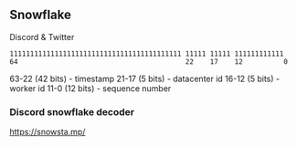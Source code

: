 ## Snowflake 

Discord & Twitter
```
111111111111111111111111111111111111111111 11111 11111 111111111111
64                                         22    17    12          0
```
63-22 (42 bits) - timestamp
21-17 (5 bits) - datacenter id
16-12 (5 bits) - worker id
11-0  (12 bits) - sequence number
### Discord snowflake decoder
https://snowsta.mp/